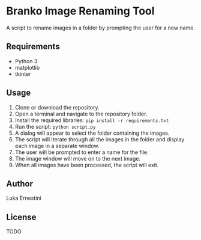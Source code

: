 # Branko Image Renaming Tool

A script to rename images in a folder by prompting the user for a new name.

## Requirements

- Python 3
- matplotlib
- tkinter

## Usage

1. Clone or download the repository.
2. Open a terminal and navigate to the repository folder.
3. Install the required libraries: `pip install -r requirements.txt`
4. Run the script: `python script.py`
5. A dialog will appear to select the folder containing the images.
6. The script will iterate through all the images in the folder and display each image in a separate window.
7. The user will be prompted to enter a name for the file.
8. The image window will move on to the next image.
9. When all images have been processed, the script will exit.

## Author

Luka Ernestini

## License

TODO
